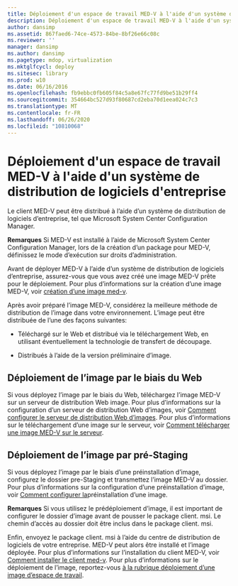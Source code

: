 ```yaml
---
title: Déploiement d'un espace de travail MED-V à l'aide d'un système de distribution de logiciels d'entreprise
description: Déploiement d'un espace de travail MED-V à l'aide d'un système de distribution de logiciels d'entreprise
author: dansimp
ms.assetid: 867faed6-74ce-4573-84be-8bf26e66c08c
ms.reviewer: ''
manager: dansimp
ms.author: dansimp
ms.pagetype: mdop, virtualization
ms.mktglfcycl: deploy
ms.sitesec: library
ms.prod: w10
ms.date: 06/16/2016
ms.openlocfilehash: fb9ebbc0fb605f84c5a8e67fc77fd9be51b29ff4
ms.sourcegitcommit: 354664bc527d93f80687cd2eba70d1eea024c7c3
ms.translationtype: MT
ms.contentlocale: fr-FR
ms.lasthandoff: 06/26/2020
ms.locfileid: "10810068"
---
```

# Déploiement d'un espace de travail MED-V à l'aide d'un système de distribution de logiciels d'entreprise


Le client MED-V peut être distribué à l’aide d’un système de distribution de logiciels d’entreprise, tel que Microsoft System Center Configuration Manager.

**Remarques**  Si MED-V est installé à l’aide de Microsoft System Center Configuration Manager, lors de la création d’un package pour MED-V, définissez le mode d’exécution sur droits d’administration.

 

Avant de déployer MED-V à l’aide d’un système de distribution de logiciels d’entreprise, assurez-vous que vous avez créé une image MED-V prête pour le déploiement. Pour plus d’informations sur la création d’une image MED-V, voir [création d’une image med-v](creating-a-med-v-image.md).

Après avoir préparé l’image MED-V, considérez la meilleure méthode de distribution de l’image dans votre environnement. L’image peut être distribuée de l’une des façons suivantes:

-   Téléchargé sur le Web et distribué via le téléchargement Web, en utilisant éventuellement la technologie de transfert de découpage.

-   Distribués à l’aide de la version préliminaire d’image.

## Déploiement de l’image par le biais du Web


Si vous déployez l’image par le biais du Web, téléchargez l’image MED-V sur un serveur de distribution Web image. Pour plus d’informations sur la configuration d’un serveur de distribution Web d’images, voir [Comment configurer le serveur de distribution Web d’images](how-to-configure-the-image-web-distribution-server.md). Pour plus d’informations sur le téléchargement d’une image sur le serveur, voir [Comment télécharger une image MED-V sur le serveur](how-to-upload-a-med-v-image-to-the-server.md).

## Déploiement de l’image par pré-Staging


Si vous déployez l’image par le biais d’une préinstallation d’image, configurez le dossier pre-Staging et transmettez l’image MED-V au dossier. Pour plus d’informations sur la configuration d’une préinstallation d’image, voir [Comment configurer la](how-to-configure-image-pre-staging.md)préinstallation d’une image.

**Remarques**  Si vous utilisez le prédéploiement d’image, il est important de configurer le dossier d’image avant de pousser le package client. msi. Le chemin d’accès au dossier doit être inclus dans le package client. msi.

 

Enfin, envoyez le package client. msi à l’aide du centre de distribution de logiciels de votre entreprise. MED-V peut alors être installé et l’image déployée. Pour plus d’informations sur l’installation du client MED-V, voir [Comment installer le client med-v](how-to-install-med-v-clientesds.md). Pour plus d’informations sur le déploiement de l’image, reportez-vous [à la rubrique déploiement d’une image d’espace de travail](how-to-deploy-a-workspace-imageesds.md).

 

 





